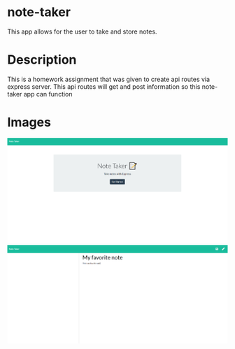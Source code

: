 # note-taker
This app allows for the user to take and store notes.

# Description 
This is a homework assignment that was given to create api routes via express server. This api routes will get and post information so this note-taker app can function

# Images

<img src="https://github.com/gllil/note-taker/blob/master/develop/public/assets/images/index_page.PNG">
<img src="https://github.com/gllil/note-taker/blob/master/develop/public/assets/images/Notes_page.PNG">
